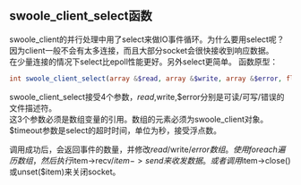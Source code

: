 swoole_client_select函数
-----
swoole_client的并行处理中用了select来做IO事件循环。为什么要用select呢？  
因为client一般不会有太多连接，而且大部分socket会很快接收到响应数据。  
在少量连接的情况下select比epoll性能更好。另外select更简单。 
函数原型：
```php
int swoole_client_select(array &$read, array &$write, array &$error, float $timeout);
```
swoole_client_select接受4个参数，$read,$write,$error分别是可读/可写/错误的文件描述符。  
这3个参数必须是数组变量的引用。数组的元素必须为swoole_client对象。  
$timeout参数是select的超时时间，单位为秒，接受浮点数。

调用成功后，会返回事件的数量，并修改$read/$write/$error数组。使用foreach遍历数组，然后执行$item->recv/$item->send来收发数据。或者调用$item->close()或unset($item)来关闭socket。
